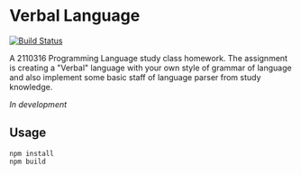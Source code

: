 Verbal Language
===

[![Build Status](https://travis-ci.org/neungkl/verbal-language-compiler.svg?branch=web)](https://travis-ci.org/neungkl/verbal-language-compiler)

A 2110316 Programming Language study class homework. The assignment is
creating a "Verbal" language with your own style of grammar of language
and also implement some basic staff of language parser from study knowledge.

*In development*

## Usage

```
npm install
npm build
```
